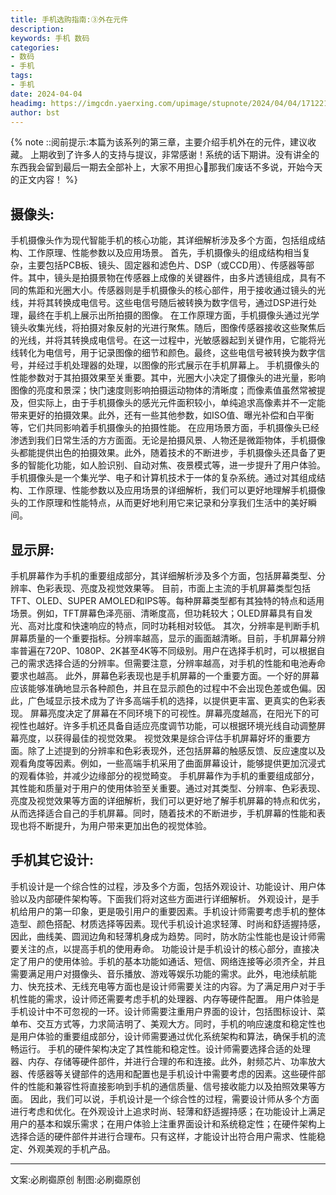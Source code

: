 ```yaml
---
title: 手机选购指南:③外在元件
description: 
keywords: 手机 数码
categories: 
- 数码
- 手机
tags:
- 手机
date: 2024-04-04
headimg: https://imgcdn.yaerxing.com/upimage/stupnote/2024/04/04/1712219333_12009103_9257.jpg
author: bst
---
```


{% note ::阅前提示:本篇为该系列的第三章，主要介绍手机外在的元件，建议收藏。
上期收到了许多人的支持与提议，非常感谢！系统的话下期讲。没有讲全的东西我会留到最后一期去全部补上，大家不用担心👀那我们废话不多说，开始今天的正文内容！ %}

<!-- more --> 

## 摄像头:
手机摄像头作为现代智能手机的核心功能，其详细解析涉及多个方面，包括组成结构、工作原理、性能参数以及应用场景。
首先，手机摄像头的组成结构相当复杂，主要包括PCB板、镜头、固定器和滤色片、DSP（或CCD用）、传感器等部件。其中，镜头是拍摄景物在传感器上成像的关键器件，由多片透镜组成，具有不同的焦距和光圈大小。传感器则是手机摄像头的核心部件，用于接收通过镜头的光线，并将其转换成电信号。这些电信号随后被转换为数字信号，通过DSP进行处理，最终在手机上展示出所拍摄的图像。
在工作原理方面，手机摄像头通过光学镜头收集光线，将拍摄对象反射的光进行聚焦。随后，图像传感器接收这些聚焦后的光线，并将其转换成电信号。在这一过程中，光敏感器起到关键作用，它能将光线转化为电信号，用于记录图像的细节和颜色。最终，这些电信号被转换为数字信号，并经过手机处理器的处理，以图像的形式展示在手机屏幕上。
手机摄像头的性能参数对于其拍摄效果至关重要。其中，光圈大小决定了摄像头的进光量，影响图像的亮度和景深；快门速度则影响拍摄运动物体的清晰度；而像素值虽然常被提及，但实际上，由于手机摄像头的感光元件面积较小，单纯追求高像素并不一定能带来更好的拍摄效果。此外，还有一些其他参数，如ISO值、曝光补偿和白平衡等，它们共同影响着手机摄像头的拍摄性能。
在应用场景方面，手机摄像头已经渗透到我们日常生活的方方面面。无论是拍摄风景、人物还是微距物体，手机摄像头都能提供出色的拍摄效果。此外，随着技术的不断进步，手机摄像头还具备了更多的智能化功能，如人脸识别、自动对焦、夜景模式等，进一步提升了用户体验。
手机摄像头是一个集光学、电子和计算机技术于一体的复杂系统。通过对其组成结构、工作原理、性能参数以及应用场景的详细解析，我们可以更好地理解手机摄像头的工作原理和性能特点，从而更好地利用它来记录和分享我们生活中的美好瞬间。

## 显示屏:
手机屏幕作为手机的重要组成部分，其详细解析涉及多个方面，包括屏幕类型、分辨率、色彩表现、亮度及视觉效果等。
目前，市面上主流的手机屏幕类型包括TFT、OLED、SUPER AMOLED和IPS等。每种屏幕类型都有其独特的特点和适用场景。例如，TFT屏幕色泽亮丽、清晰度高，但功耗较大；OLED屏幕具有自发光、高对比度和快速响应的特点，同时功耗相对较低。
其次，分辨率是判断手机屏幕质量的一个重要指标。分辨率越高，显示的画面越清晰。目前，手机屏幕分辨率普遍在720P、1080P、2K甚至4K等不同级别。用户在选择手机时，可以根据自己的需求选择合适的分辨率。但需要注意，分辨率越高，对手机的性能和电池寿命要求也越高。
此外，屏幕色彩表现也是手机屏幕的一个重要方面。一个好的屏幕应该能够准确地显示各种颜色，并且在显示颜色的过程中不会出现色差或色偏。因此，广色域显示技术成为了许多高端手机的选择，以提供更丰富、更真实的色彩表现。
屏幕亮度决定了屏幕在不同环境下的可视性。屏幕亮度越高，在阳光下的可视性也越好。许多手机还具备自适应亮度调节功能，可以根据环境光线自动调整屏幕亮度，以获得最佳的视觉效果。
视觉效果是综合评估手机屏幕好坏的重要方面。除了上述提到的分辨率和色彩表现外，还包括屏幕的触感反馈、反应速度以及观看角度等因素。例如，一些高端手机采用了曲面屏幕设计，能够提供更加沉浸式的观看体验，并减少边缘部分的视觉畸变。
手机屏幕作为手机的重要组成部分，其性能和质量对于用户的使用体验至关重要。通过对其类型、分辨率、色彩表现、亮度及视觉效果等方面的详细解析，我们可以更好地了解手机屏幕的特点和优劣，从而选择适合自己的手机屏幕。同时，随着技术的不断进步，手机屏幕的性能和表现也将不断提升，为用户带来更加出色的视觉体验。

## 手机其它设计:
手机设计是一个综合性的过程，涉及多个方面，包括外观设计、功能设计、用户体验以及内部硬件架构等。下面我们将对这些方面进行详细解析。
外观设计，是手机给用户的第一印象，更是吸引用户的重要因素。手机设计师需要考虑手机的整体造型、颜色搭配、材质选择等因素。现代手机设计追求轻薄、时尚和舒适握持感，因此，曲线美、圆润边角和轻薄机身成为趋势。同时，防水防尘性能也是设计师需要关注的点，以提高手机的使用寿命。
功能设计是手机设计的核心部分，直接决定了用户的使用体验。手机的基本功能如通话、短信、网络连接等必须齐全，并且需要满足用户对摄像头、音乐播放、游戏等娱乐功能的需求。此外，电池续航能力、快充技术、无线充电等方面也是设计师需要关注的内容。为了满足用户对于手机性能的需求，设计师还需要考虑手机的处理器、内存等硬件配置。
用户体验是手机设计中不可忽视的一环。设计师需要注重用户界面的设计，包括图标设计、菜单布、交互方式等，力求简洁明了、美观大方。同时，手机的响应速度和稳定性也是用户体验的重要组成部分，设计师需要通过优化系统架构和算法，确保手机的流畅运行。
手机的硬件架构决定了其性能和稳定性。设计师需要选择合适的处理器、内存、存储等硬件部件，并进行合理的布和连接。此外，射频芯片、功率放大器、传感器等关键部件的选用和配置也是手机设计中需要考虑的因素。这些硬件部件的性能和兼容性将直接影响到手机的通信质量、信号接收能力以及拍照效果等方面。
因此，我们可以说，手机设计是一个综合性的过程，需要设计师从多个方面进行考虑和优化。在外观设计上追求时尚、轻薄和舒适握持感；在功能设计上满足用户的基本和娱乐需求；在用户体验上注重界面设计和系统稳定性；在硬件架构上选择合适的硬件部件并进行合理布。只有这样，才能设计出符合用户需求、性能稳定、外观美观的手机产品。

-----
文案:必刷禵原创
制图:必刷禵原创

